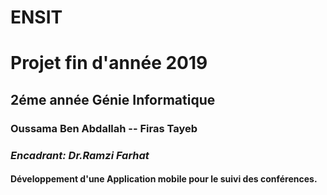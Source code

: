 # ENSIT 
# Projet fin d'année 2019
## 2éme année Génie Informatique  
### Oussama Ben Abdallah -- Firas Tayeb
### _Encadrant: Dr.Ramzi Farhat_
#### Développement d'une Application mobile pour le suivi des conférences.
